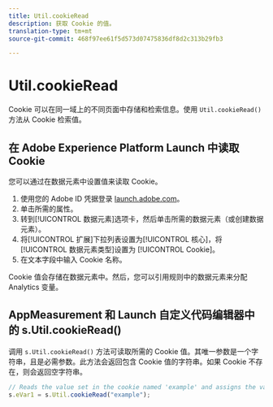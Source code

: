 ```yaml
---
title: Util.cookieRead
description: 获取 Cookie 的值。
translation-type: tm+mt
source-git-commit: 468f97ee61f5d573d07475836df8d2c313b29fb3

---
```



# Util.cookieRead

Cookie 可以在同一域上的不同页面中存储和检索信息。使用 `Util.cookieRead()` 方法从 Cookie 检索值。

## 在 Adobe Experience Platform Launch 中读取 Cookie

您可以通过在数据元素中设置值来读取 Cookie。

1. 使用您的 Adobe ID 凭据登录 [launch.adobe.com](https://launch.adobe.com)。
2. 单击所需的属性。
3. 转到[!UICONTROL 数据元素]选项卡，然后单击所需的数据元素（或创建数据元素）。
4. 将[!UICONTROL 扩展]下拉列表设置为[!UICONTROL 核心]，将[!UICONTROL 数据元素类型]设置为 [!UICONTROL Cookie]。
5. 在文本字段中输入 Cookie 名称。

Cookie 值会存储在数据元素中。然后，您可以引用规则中的数据元素来分配 Analytics 变量。

## AppMeasurement 和 Launch 自定义代码编辑器中的 s.Util.cookieRead()

调用 `s.Util.cookieRead()` 方法可读取所需的 Cookie 值。其唯一参数是一个字符串，且是必需参数。此方法会返回包含 Cookie 值的字符串。如果 Cookie 不存在，则会返回空字符串。

```js
// Reads the value set in the cookie named 'example' and assigns the value to eVar1
s.eVar1 = s.Util.cookieRead("example");
```
